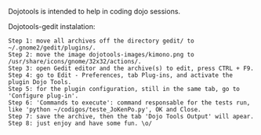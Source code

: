 Dojotools is intended to help in coding dojo sessions.

Dojotools-gedit instalation:

    Step 1: move all archives off the directory gedit/ to ~/.gnome2/gedit/plugins/.
    Step 2: move the image dojotools-images/kimono.png to /usr/share/icons/gnome/32x32/actions/.
    Step 3: open Gedit editor and the archive(s) to edit, press CTRL + F9.
    Step 4: go to Edit - Preferences, tab Plug-ins, and activate the plugin Dojo Tools.
    Step 5: for the plugin configuration, still in the same tab, go to 'Configure plug-in'.
    Step 6: 'Commands to execute': command responsable for the tests run, like 'python ~/codigos/teste_JoKenPo.py', OK and Close.
    Step 7: save the archive, then the tab 'Dojo Tools Output' will apear.
    Step 8: just enjoy and have some fun. \o/
